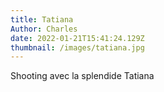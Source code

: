 ```yaml
---
title: Tatiana
Author: Charles
date: 2022-01-21T15:41:24.129Z
thumbnail: /images/tatiana.jpg
---
```

Shooting avec la splendide Tatiana